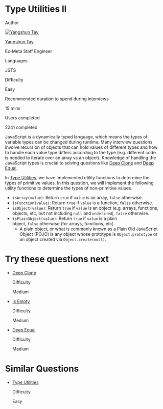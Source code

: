 # Type Utilities II

Author

[![Yangshun Tay](https://www.greatfrontend.com/img/team/yangshun.jpg)](https://www.linkedin.com/in/yangshun)

[Yangshun Tay](https://www.linkedin.com/in/yangshun)[](https://www.linkedin.com/in/yangshun)

Ex-Meta Staff Engineer

Languages

JSTS

Difficulty

Easy

Recommended duration to spend during interviews

15 mins

Users completed

2241 completed

JavaScript is a dynamically typed language, which means the types of variable types can be changed during runtime. Many interview questions involve recursion of objects that can hold values of different types and how to handle each value type differs according to the type (e.g. different code is needed to iterate over an array vs an object). Knowledge of handling the JavaScript types is crucial to solving questions like [Deep Clone](https://www.greatfrontend.com/questions/javascript/deep-clone) and [Deep Equal](https://www.greatfrontend.com/questions/javascript/deep-equal).

In [Type Utilities](https://www.greatfrontend.com/questions/javascript/type-utilities), we have implemented utility functions to determine the types of primitive values. In this question, we will implement the following utility functions to determine the types of non-primitive values.

- `isArray(value)`: Return `true` if `value` is an array, `false` otherwise.
- `isFunction(value)`: Return `true` if `value` is a function, `false` otherwise.
- `isObject(value)`: Return `true` if `value` is an object (e.g. arrays, functions, objects, etc, but not including `null` and `undefined`), `false` otherwise.
- `isPlainObject(value)`: Return `true` if `value` is a plain object, `false` otherwise (for arrays, functions, etc).
    - A plain object, or what is commonly known as a Plain Old JavaScript Object (POJO) is any object whose prototype is `Object.prototype` or an object created via `Object.create(null)`.

# Try these questions next

- [Deep Clone](https://www.greatfrontend.com/questions/javascript/deep-clone)
    
    Difficulty
    
    Medium
    
- [Is Empty](https://www.greatfrontend.com/questions/javascript/is-empty)
    
    Difficulty
    
    Medium
    
- [Deep Equal](https://www.greatfrontend.com/questions/javascript/deep-equal)
    
    Difficulty
    
    Medium
    

# Similar Questions

- [Type Utilities](https://www.greatfrontend.com/questions/javascript/type-utilities)
    
    Difficulty
    
    Easy